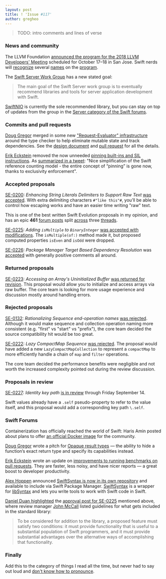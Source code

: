 ```yaml
---
layout: post
title: ! 'Issue #117'
author: gregheo
---
```


> TODO: intro comments and lines of verse

<!--excerpt-->


### News and community

The LLVM Foundation [announced the program for the 2018 LLVM Developers' Meeting](http://blog.llvm.org/2018/08/announcing-program-for-2018-llvm.html) scheduled for October 17–18 in San Jose. Swift nerds will [recognize](https://llvm.org/devmtg/2018-10/talk-abstracts.html#talk15) several [names](https://llvm.org/devmtg/2018-10/talk-abstracts.html#talk13) on the [program](https://llvm.org/devmtg/2018-10/talk-abstracts.html#talk12).

The [Swift Server Work Group](https://swift.org/server/) has a new stated goal:

> The main goal of the Swift Server work group is to eventually recommend libraries and tools for server application development with Swift.

[SwiftNIO](https://github.com/apple/swift-nio) is currently the sole recommended library, but you can stay on top of updates from the group in the [Server category of the Swift forums](https://forums.swift.org/c/development/server).


### Commits and pull requests

[Doug Gregor](https://github.com/DougGregor) merged in some new ["Request-Evaluator" infrastructure](https://twitter.com/dgregor79/status/1032774695039324160) around the type checker to help eliminate mutable state and track dependencies. See the [design document](https://github.com/apple/swift/blob/master/docs/RequestEvaluator.md) and [pull request](https://github.com/apple/swift/pull/18923) for all the details.

[Erik Eckstein](https://github.com/eeckstein) removed the now unneeded [pinning built-ins and SIL instructions](https://github.com/apple/swift/pull/18922). As [summarized in a tweet](https://twitter.com/slava_pestov/status/1032871154032111616): "Nice simplification of the Swift reference counting model - the entire concept of “pinning” is gone now, thanks to exclusivity enforcement".


### Accepted proposals

[SE-0200](https://github.com/apple/swift-evolution/blob/master/proposals/0200-raw-string-escaping.md): _Enhancing String Literals Delimiters to Support Raw Text_ [was accepted](https://forums.swift.org/t/accepted-se-0200-enhancing-string-literals-delimiters-to-support-raw-text/15822/1). With extra delimiting characters `#"like this"#`, you’ll be able to control how escaping works and have an easier time writing "raw" text.

This is one of the best written Swift Evolution proposals in my opinion, and has an epic **461** [forum posts](https://forums.swift.org/t/pure-bikeshedding-raw-strings-why-yes-again/13866) split [across](https://forums.swift.org/t/se-0200-raw-mode-string-literals/11048) three [threads](https://forums.swift.org/t/se-0200-enhancing-string-literals-delimiters-to-support-raw-text/15420).

[SE-0225](https://github.com/apple/swift-evolution/blob/master/proposals/0225-binaryinteger-iseven-isodd-ismultiple.md): _Adding `isMultiple` to `BinaryInteger`_ [was accepted with modifications](https://forums.swift.org/t/accepted-with-modifications-se-0225-adding-ismultiple-to-binaryinteger/15689). The `isMultiple(of:)` method made it, but proposed computed properties `isEven` and `isOdd` were dropped.

[SE-0226](https://github.com/apple/swift-evolution/blob/master/proposals/0226-package-manager-target-based-dep-resolution.md): _Package Manager Target Based Dependency Resolution_
was [accepted](https://forums.swift.org/t/se-0226-package-manager-target-based-dependency-resolution/15404/16) with generally positive comments all around.


### Returned proposals

[SE-0223](https://github.com/apple/swift-evolution/blob/master/proposals/0223-array-uninitialized-initializer.md): _Accessing an Array's Uninitialized Buffer_ [was returned for revision](https://forums.swift.org/t/se-0223-accessing-an-arrays-uninitialized-buffer/15194/40). This proposal would allow you to initialize and access arrays via raw buffer. The core team is looking for more usage experience and discussion mostly around handling errors.


### Rejected proposals

[SE-0132](https://github.com/apple/swift-evolution/blob/master/proposals/0132-sequence-end-ops.md): _Rationalizing Sequence end-operation names_ [was rejected](https://github.com/apple/swift-evolution/pull/898). Although it would make sequence and collection operation naming more consistent (e.g. "first" vs "start" vs "prefix"), the core team decided the source compatibility hit would be too great.

[SE-0222](https://github.com/apple/swift-evolution/blob/master/proposals/0222-lazy-compactmap-sequence.md): _Lazy CompactMap Sequence_ [was rejected](https://forums.swift.org/t/se-0222-lazy-compactmap-sequence/14850/16). The proposal would have added a new `LazyCompactMapCollection` to represent a `compactMap` to more efficiently handle a chain of `map` and `filter` operations.

The core team decided the performance benefits were negligible and not worth the increased complexity pointed out during the review discussion.


### Proposals in review

[SE-0227](https://github.com/apple/swift-evolution/blob/master/proposals/0227-identity-keypath.md): _Identity key path_ [is in review](https://forums.swift.org/t/se-0227-identity-key-path/15830) through Friday September 14.

Swift values already have a `.self` pseudo-property to refer to the value itself, and this proposal would add a corresponding key path `\.self`.


### Swift Forums

Containerization has officially reached the world of Swift: Haris Amin posted about plans to offer [an official Docker image](https://forums.swift.org/t/kickstarting-new-official-docker-support-for-swift/15487) for the community.

[Doug Gregor](https://forums.swift.org/u/Douglas_Gregor) wrote a pitch for [Opaque result types](https://forums.swift.org/t/opaque-result-types/15645) — the ability to hide a function’s exact return type and specify its capabilities instead.

[Erik Eckstein](https://forums.swift.org/u/Erik_Eckstein) wrote an update on [improvements to running benchmarks on pull requests](https://forums.swift.org/t/improved-benchmarking-for-pull-requests/15461). They are faster, less noisy, and have nicer reports — a great boost to developer productivity.

[Alex Hoppen](https://forums.swift.org/u/ahoppen) announced [SwiftSyntax is now in its own repository](https://forums.swift.org/t/swiftsyntax-is-now-a-swiftpm-project/15691) and available to include via Swift Package Manager. [SwiftSyntax](https://github.com/apple/swift-syntax) is a wrapper for [libSyntax](https://github.com/apple/swift/tree/master/lib/Syntax) and lets you write tools to work with Swift code in Swift.

[Daniel Duan highlighted](https://twitter.com/daniel_duan/status/1035331454467796993) the [approval post for SE-0225](https://forums.swift.org/t/accepted-with-modifications-se-0225-adding-ismultiple-to-binaryinteger/15689) mentioned above, where review manager [John McCall](https://forums.swift.org/u/John_McCall) listed guidelines for what gets included in the standard library:

> To be considered for addition to the library, a proposed feature must satisfy two conditions: it must provide functionality that is useful to a substantial population of Swift programmers, and it must provide substantial advantages over the alternative ways of accomplishing that functionality.


### Finally

Add this to the category of things I read all the time, but never had to say out loud and [don't know how to pronounce](https://twitter.com/jckarter/status/1035568097535508480).
